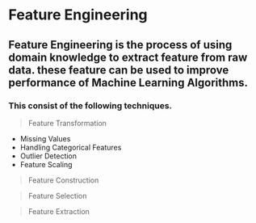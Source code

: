 
# **Feature Engineering** 

## Feature Engineering is the process of using domain knowledge to extract feature from raw data. these feature can be used to improve performance of Machine Learning Algorithms. 

### This consist of the following techniques.
  
  > Feature Transformation
  
   - Missing Values
   - Handling Categorical Features
   - Outlier Detection
   - Feature Scaling

  > Feature Construction

  > Feature Selection
  
  > Feature Extraction
